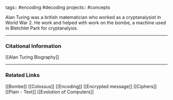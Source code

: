 tags:: #encoding #decoding
projects:: #concepts 

Alan Turing was a british matematician who worked as a cryptanalysist in World War 2. He work and helped with work on the bombe, a machine used in Bletchlet Park for cryptanalysis.

---
### Citational Information
[[Alan Turing Biography]]
- - - 
### Related Links
[[Bombe]]
[[Colossus]]
[[Encoding]]
[[Encrypted message]]
[[Ciphers]]
[[Plain - Text]]
[[Evolution of Computers]]